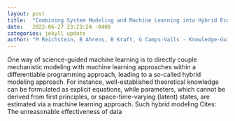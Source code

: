 ```yaml
---
layout: post
title:  "Combining System Modeling and Machine Learning into Hybrid Ecosystem Modeling"
date:   2022-06-27 23:23:24 -0400
categories: jekyll update
author: "M Reichstein, B Ahrens, B Kraft, G Camps-Valls - Knowledge-Guided Machine "
---
```

One way of science-guided machine learning is to directly couple mechanistic modeling with machine learning approaches within a differentiable programming approach, leading to a so-called hybrid modeling approach. For instance, well-established theoretical knowledge can be formulated as explicit equations, while parameters, which cannot be derived from first principles, or space-time-varying (latent) states, are estimated via a machine learning approach. Such hybrid modeling 
Cites: The unreasonable effectiveness of data
